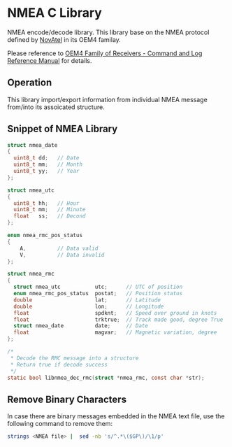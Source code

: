 # NMEA C Library

NMEA encode/decode library. This library base on the NMEA protocol defined by [NovAtel](http://www.novatel.com/) in its OEM4 familay.

Please reference to [OEM4 Family of Receivers - Command and Log Reference Manual](http://www.novatel.com/assets/Documents/Manuals/om-20000047.pdf) for details.


## Operation
This library import/export information from individual NMEA message from/into its assoicated structure. 

## Snippet of NMEA Library

```c
struct nmea_date
{
  uint8_t dd;   // Date
  uint8_t mm;   // Month
  uint8_t yy;   // Year
};

struct nmea_utc
{
  uint8_t hh;   // Hour
  uint8_t mm;   // Minute
  float   ss;   // Decond
};

enum nmea_rmc_pos_status
{
    A,          // Data valid
    V,          // Data invalid
};

struct nmea_rmc
{
  struct nmea_utc           utc;      // UTC of position
  enum nmea_rmc_pos_status  postat;   // Position status
  double                    lat;      // Latitude
  double                    lon;      // Longitude
  float                     spdknt;   // Speed over ground in knots
  float                     trktrue;  // Track made good, degree True
  struct nmea_date          date;     // Date
  float                     magvar;   // Magnetic variation, degree
};

/*
 * Decode the RMC message into a structure
 * Return true if decode success
 */
static bool libnmea_dec_rmc(struct *nmea_rmc, const char *str);

```

## Remove Binary Characters

In case there are binary messages embedded in the NMEA text file,
use the following command to remove them:
```bash
strings <NMEA file> |  sed -nb 's/^.*\($GP\)/\1/p' 
```


